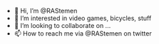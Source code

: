 - 👋 Hi, I’m @RAStemen
- 👀 I’m interested in video games, bicycles, stuff
- 💞️ I’m looking to collaborate on ...
- 📫 How to reach me via @RAStemen on twitter

<!---
RAStemen/RAStemen is a ✨ special ✨ repository because its `README.md` (this file) appears on your GitHub profile.
You can click the Preview link to take a look at your changes.
--->

